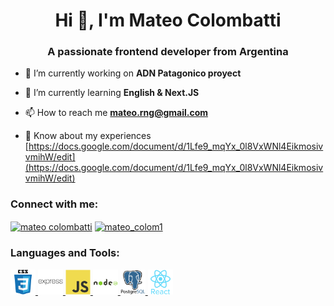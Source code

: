 <h1 align="center">Hi 👋, I'm Mateo Colombatti</h1>
<h3 align="center">A passionate frontend developer from Argentina</h3>

- 🔭 I’m currently working on **ADN Patagonico proyect**

- 🌱 I’m currently learning **English & Next.JS**

- 📫 How to reach me **mateo.rng@gmail.com**

- 📄 Know about my experiences [https://docs.google.com/document/d/1Lfe9_mqYx_0l8VxWNl4EikmosivvmihW/edit](https://docs.google.com/document/d/1Lfe9_mqYx_0l8VxWNl4EikmosivvmihW/edit)

<h3 align="left">Connect with me:</h3>
<p align="left">
<a href="https://linkedin.com/in/mateo colombatti" target="blank"><img align="center" src="https://raw.githubusercontent.com/rahuldkjain/github-profile-readme-generator/master/src/images/icons/Social/linked-in-alt.svg" alt="mateo colombatti" height="30" width="40" /></a>
<a href="https://instagram.com/mateo_colom1" target="blank"><img align="center" src="https://raw.githubusercontent.com/rahuldkjain/github-profile-readme-generator/master/src/images/icons/Social/instagram.svg" alt="mateo_colom1" height="30" width="40" /></a>
</p>

<h3 align="left">Languages and Tools:</h3>
<p align="left"> <a href="https://www.w3schools.com/css/" target="_blank" rel="noreferrer"> <img src="https://raw.githubusercontent.com/devicons/devicon/master/icons/css3/css3-original-wordmark.svg" alt="css3" width="40" height="40"/> </a> <a href="https://expressjs.com" target="_blank" rel="noreferrer"> <img src="https://raw.githubusercontent.com/devicons/devicon/master/icons/express/express-original-wordmark.svg" alt="express" width="40" height="40"/> </a> <a href="https://developer.mozilla.org/en-US/docs/Web/JavaScript" target="_blank" rel="noreferrer"> <img src="https://raw.githubusercontent.com/devicons/devicon/master/icons/javascript/javascript-original.svg" alt="javascript" width="40" height="40"/> </a> <a href="https://nodejs.org" target="_blank" rel="noreferrer"> <img src="https://raw.githubusercontent.com/devicons/devicon/master/icons/nodejs/nodejs-original-wordmark.svg" alt="nodejs" width="40" height="40"/> </a> <a href="https://www.postgresql.org" target="_blank" rel="noreferrer"> <img src="https://raw.githubusercontent.com/devicons/devicon/master/icons/postgresql/postgresql-original-wordmark.svg" alt="postgresql" width="40" height="40"/> </a> <a href="https://reactjs.org/" target="_blank" rel="noreferrer"> <img src="https://raw.githubusercontent.com/devicons/devicon/master/icons/react/react-original-wordmark.svg" alt="react" width="40" height="40"/> </a> </p>
